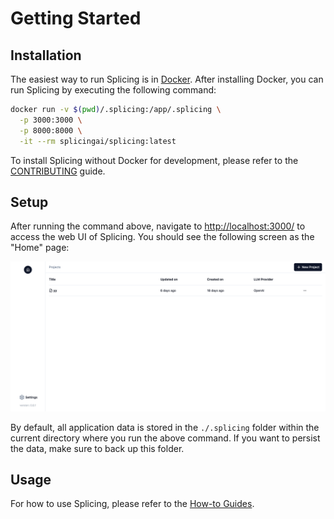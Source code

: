 # Getting Started

## Installation
The easiest way to run Splicing is in [Docker](https://docs.docker.com/engine/install/). After installing Docker, you can run Splicing by executing the following command:
```bash
docker run -v $(pwd)/.splicing:/app/.splicing \
  -p 3000:3000 \
  -p 8000:8000 \
  -it --rm splicingai/splicing:latest
```

To install Splicing without Docker for development, please refer to the [CONTRIBUTING](https://github.com/splicing-ai/splicing/blob/main/CONTRIBUTING.md) guide.

## Setup
After running the command above, navigate to [http://localhost:3000/](http://localhost:3000/) to access the web UI of Splicing. You should see the following screen as the "Home" page:

![Home](assets/images/home.png)

By default, all application data is stored in the `./.splicing` folder within the current directory where you run the above command. If you want to persist the data, make sure to back up this folder.

## Usage
For how to use Splicing, please refer to the [How-to Guides](how-tos/integration-llm.md).
